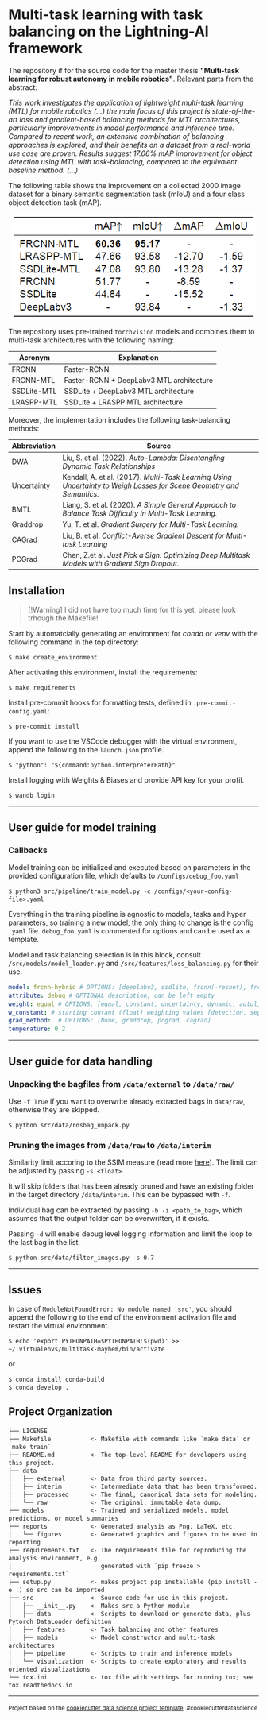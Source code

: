 Multi-task learning with task balancing on the Lightning-AI framework
==============================

The repository if for the source code for the master thesis **"Multi-task learning for robust autonomy in mobile robotics"**. Relevant parts from the abstract:

_This work investigates the application of lightweight multi-task learning  (MTL) for mobile robotics (...) the main focus of this project is state-of-the-art loss and gradient-based balancing methods for MTL architectures, particularly improvements in model performance and inference time. Compared to recent work, an extensive combination of balancing approaches is explored, and their benefits on a dataset from a real-world use case are proven. Results suggest 17.06\% mAP improvement for object detection using MTL with task-balancing, compared to the equivalent baseline method. (...)_

The following table shows the improvement on a collected 2000 image dataset for a binary semantic segmentation task (mIoU) and a four class object detection task (mAP).

<p align="center">
  <img src="./reports/figures/singlevsmulti.png" />
</p>

The repository uses pre-trained `torchvision` models and combines them to multi-task architectures with the following naming:

| Acronym     	| Explanation                              	|
|-------------	|------------------------------------------	|
| FRCNN       	| Faster-RCNN                              	|
| FRCNN-MTL   	| Faster-RCNN + DeepLabv3 MTL architecture 	|
| SSDLite-MTL 	| SSDLite + DeepLabv3 MTL architecture     	|
| LRASPP-MTL  	| SSDLite + LRASPP MTL architecture        	|

Moreover, the implementation includes the following task-balancing methods:

| Abbreviation 	| Source                                                                                                                                                                      	|
|--------------	|-----------------------------------------------------------------------------------------------------------------------------------------------------------------------------	|
| DWA          	| Liu, S. et al. (2022). _Auto-Lambda: Disentangling Dynamic Task Relationships_                        	|
| Uncertainty  	| Kendall, A. et al. (2017). _Multi-Task Learning Using Uncertainty to Weigh Losses for Scene Geometry and Semantics._	|
| BMTL         	| Liang, S. et al. (2020). _A Simple General Approach to Balance Task Difficulty in Multi-Task Learning._                       	|
| Graddrop     	| Yu, T. et al. _Gradient Surgery for Multi-Task Learning._         	|
| CAGrad       	| Liu, B. et al. _Conflict-Averse Gradient Descent for Multi-task Learning_                  	|
| PCGrad       	| Chen, Z.et al. _Just Pick a Sign: Optimizing Deep Multitask Models with Gradient Sign Dropout._ 	|


Installation
------------
>[!Warning] I did not have too much time for this yet, please look trhough the Makefile!

Start by automatcially generating an environment for *conda* or *venv* with the following command in the top directory:
```shell
$ make create_environment
``` 
After activating this environment, install the requirements:
```shell
$ make requirements
```
Install pre-commit hooks for formatting tests, defined in `.pre-commit-config.yaml`:
```shell
$ pre-commit install
```

If you want to use the VSCode debugger with the virtual environment, append the following to the `launch.json` profile.

```shell
$ "python": "${command:python.interpreterPath}"
```

Install logging with Weights & Biases and provide API key for your profil.

```shell
$ wandb login
```
---
User guide for model training
---

### Callbacks

Model training can be initialized and executed based on parameters in the provided configuration file, which defaults to `/configs/debug_foo.yaml`

```shell
$ python3 src/pipeline/train_model.py -c /configs/<your-config-file>.yaml
```

Everything in the training pipeline is agnostic to models, tasks and hyper parameters, so training a new model, the only thing to change is the config `.yaml` file. `debug_foo.yaml` is commented for options and can be used as a template.

Model and task balancing selection is in this block, consult `/src/models/model_loader.py` and `/src/features/loss_balancing.py` for their use.

```YAML
model: frcnn-hybrid # OPTIONS: [deeplabv3, ssdlite, frcnn(-resnet), frcnn-hybrid, ssdlite-hybrid, lraspp-hybrid]
attribute: debug # OPTIONAL description, can be left empty
weight: equal # OPTIONS: [equal, constant, uncertainty, dynamic, autol]
w_constant: # starting contant (float) weighting values [detection, segmentation]
grad_method:  # OPTIONS: [None, graddrop, pcgrad, cagrad]
temperature: 0.2
```

---
User guide for data handling
------------
### Unpacking the bagfiles from `/data/external` to `/data/raw/`

Use `-f True` if you want to overwrite already extracted bags in `data/raw`, otherwise they are skipped.

```shell
$ python src/data/rosbag_unpack.py
```
### Pruning the images from `/data/raw` to `/data/interim`

Similarity limit accoring to the SSIM measure (read more [here](https://pyimagesearch.com/2014/09/15/python-compare-two-images/)). The limit can be adjusted by passing `-s <float>`.

It will skip folders that has been already pruned and have an existing folder in the target directory `/data/interim`. This can be bypassed with `-f`. 

Individual bag can be extracted by passing `-b -i <path_to_bag>`, which assumes that the output folder can be overwritten, if it exists.

Passing `-d` will enable debug level logging information and limit the loop to the last bag in the list.

```shell
$ python src/data/filter_images.py -s 0.7
```
---

Issues
---

In case of `ModuleNotFoundError: No module named 'src'`, you should append the following to the end of the environment activation file and restart the virtual environment.

```shell
$ echo 'export PYTHONPATH=$PYTHONPATH:$(pwd)' >> ~/.virtualenvs/multitask-mayhem/bin/activate
```
or
```shell
$ conda install conda-build
$ conda develop . 
```


Project Organization
------------

    ├── LICENSE
    ├── Makefile           <- Makefile with commands like `make data` or `make train`
    ├── README.md          <- The top-level README for developers using this project.
    ├── data
    │   ├── external       <- Data from third party sources.
    │   ├── interim        <- Intermediate data that has been transformed.
    │   ├── processed      <- The final, canonical data sets for modeling.
    │   └── raw            <- The original, immutable data dump.
    ├── models             <- Trained and serialized models, model predictions, or model summaries
    ├── reports            <- Generated analysis as Png, LaTeX, etc.
    │   └── figures        <- Generated graphics and figures to be used in reporting
    ├── requirements.txt   <- The requirements file for reproducing the analysis environment, e.g.
    │                         generated with `pip freeze > requirements.txt`
    ├── setup.py           <- makes project pip installable (pip install -e .) so src can be imported
    ├── src                <- Source code for use in this project.
    │   ├── __init__.py    <- Makes src a Python module
    │   ├── data           <- Scripts to download or generate data, plus Pytorch DataLoader definition
    │   ├── features       <- Task balancing and other features
    │   ├── models         <- Model constructor and multi-task architectures
    │   ├── pipeline       <- Scripts to train and inference models
    │   └── visualization  <- Scripts to create exploratory and results oriented visualizations
    └── tox.ini            <- tox file with settings for running tox; see tox.readthedocs.io


--------

<p><small>Project based on the <a target="_blank" href="https://drivendata.github.io/cookiecutter-data-science/">cookiecutter data science project template</a>. #cookiecutterdatascience</small></p>
